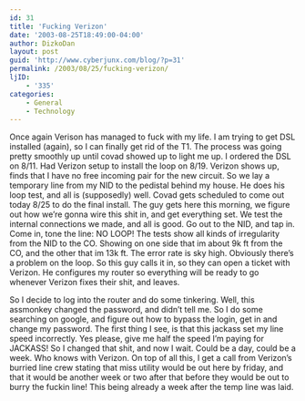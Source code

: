 ```yaml
---
id: 31
title: 'Fucking Verizon'
date: '2003-08-25T18:49:00-04:00'
author: DizkoDan
layout: post
guid: 'http://www.cyberjunx.com/blog/?p=31'
permalink: /2003/08/25/fucking-verizon/
ljID:
    - '335'
categories:
    - General
    - Technology
---
```


Once again Verison has managed to fuck with my life. I am trying to get DSL installed (again), so I can finally get rid of the T1. The process was going pretty smoothly up until covad showed up to light me up. I ordered the DSL on 8/11. Had Verizon setup to install the loop on 8/19. Verizon shows up, finds that I have no free incoming pair for the new circuit. So we lay a temporary line from my NID to the pedistal behind my house. He does his loop test, and all is (supposedly) well. Covad gets scheduled to come out today 8/25 to do the final install. The guy gets here this morning, we figure out how we’re gonna wire this shit in, and get everything set. We test the internal connections we made, and all is good. Go out to the NID, and tap in. Come in, tone the line: NO LOOP! The tests show all kinds of irregularity from the NID to the CO. Showing on one side that im about 9k ft from the CO, and the other that im 13k ft. The error rate is sky high. Obviously there’s a problem on the loop. So this guy calls it in, so they can open a ticket with Verizon. He configures my router so everything will be ready to go whenever Verizon fixes their shit, and leaves.

So I decide to log into the router and do some tinkering. Well, this assmonkey changed the password, and didn’t tell me. So I do some searching on google, and figure out how to bypass the login, get in and change my password. The first thing I see, is that this jackass set my line speed incorrectly. Yes please, give me half the speed I’m paying for JACKASS! So I changed that shit, and now I wait. Could be a day, could be a week. Who knows with Verizon. On top of all this, I get a call from Verizon’s burried line crew stating that miss utility would be out here by friday, and that it would be another week or two after that before they would be out to burry the fuckin line! This being already a week after the temp line was laid.